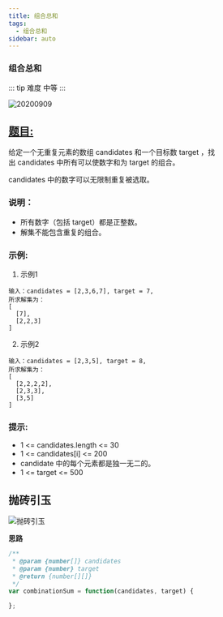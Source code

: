 ```yaml
---
title: 组合总和
tags:
  - 组合总和
sidebar: auto
---
```


### 组合总和

::: tip 难度
中等
:::

![20200909](http://qiniu.gaowenju.com/leecode/banner/20200909.jpg)

## [题目:](https://leetcode-cn.com/problems/combination-sum/)

给定一个无重复元素的数组 candidates 和一个目标数 target ，找出 candidates 中所有可以使数字和为 target 的组合。

candidates 中的数字可以无限制重复被选取。

### 说明：

- 所有数字（包括 target）都是正整数。
- 解集不能包含重复的组合。 

### 示例:

1. 示例1
```
输入：candidates = [2,3,6,7], target = 7,
所求解集为：
[
  [7],
  [2,2,3]
]
```

2. 示例2
```
输入：candidates = [2,3,5], target = 8,
所求解集为：
[
  [2,2,2,2],
  [2,3,3],
  [3,5]
]
```

### 提示:

- 1 <= candidates.length <= 30
- 1 <= candidates[i] <= 200
- candidate 中的每个元素都是独一无二的。
- 1 <= target <= 500

## 抛砖引玉

![抛砖引玉](http://qiniu.gaowenju.com/leecode/20200909.png)

**思路**

```javascript
/**
 * @param {number[]} candidates
 * @param {number} target
 * @return {number[][]}
 */
var combinationSum = function(candidates, target) {

};
```
